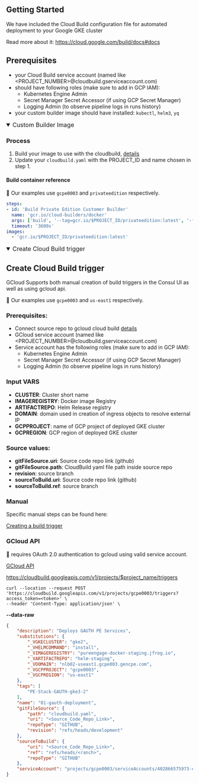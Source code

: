 
## Getting Started
We have included the Cloud Build configuration file for automated deployment to your Google GKE cluster

Read more about it: https://cloud.google.com/build/docs#docs

## Prerequisites

- your Cloud Build service account (named like <PROJECT_NUMBER>@cloudbuild.gserviceaccount.com)
- should have following roles (make sure to add in GCP IAM):
  - Kubernetes Engine Admin
  - Secret Manager Secret Accessor (if using GCP Secret Manager)
  - Logging Admin (to observe pipeline logs in runs history)
- your custom builder image should have installed: `kubectl`, `helm3`, `yq`


<details open>
  <summary style="font-size:16px">Custom Builder Image</summary>
  
### Process
1. Build your image to use with the cloudbuild, [details](https://cloud.google.com/build/docs/configuring-builds/create-basic-configuration)
2. Update your `cloudbuild.yaml` with the PROJECT_ID and name chosen in step 1.

#### Build container reference
📝 Our examples use `gcpe0003` and `privateedition` respectively. 

```yaml
steps:
- id: 'Build Private Edition Customer Builder'
  name: 'gcr.io/cloud-builders/docker'
  args: ['build', '--tag=gcr.io/$PROJECT_ID/privateedition:latest', '-f', './Dockerfile', '.']
  timeout: '3600s'
images:
  - 'gcr.io/$PROJECT_ID/privateedition:latest'
```
</details>

<details open>
  <summary style="font-size:16px">Create Cloud Build trigger</summary>

## Create Cloud Build trigger

GCloud Supports both manual creation of build triggers in the Consul UI as well as using gcloud api.

📝 Our examples use `gcpe0003` and `us-east1`  respectively. 

### Prerequisites:
- Connect source repo to gcloud cloud build [details](https://cloud.google.com/build/docs/automating-builds/create-manage-triggers#connect_repo)  
- GCloud service account (named like <PROJECT_NUMBER>@cloudbuild.gserviceaccount.com)
- Service account has the following roles (make sure to add in GCP IAM):
  - Kubernetes Engine Admin
  - Secret Manager Secret Accessor (if using GCP Secret Manager)
  - Logging Admin (to observe pipeline logs in runs history)

### Input VARS
- **CLUSTER**: Cluster short name
- **IMAGEREGISTRY**: Docker image Registry
- **ARTIFACTREPO**: Helm Release registry
- **DOMAIN**: domain used in creation of ingress objects to resolve external IP
- **GCPPROJECT**: name of GCP project of deployed GKE cluster
- **GCPREGION**: GCP region of deployed GKE cluster

### Source values: 

- **gitFileSource.uri**: Source code repo link (github)
- **gitFileSource.path**: CloudBuild yaml file path inside source repo
- **revision**: source branch
- **sourceToBuild.uri**: Source code repo link (github)
- **sourceToBuild.ref**: source branch

### Manual

Specific manual steps can be found here:

 [Creating a build trigger](https://cloud.google.com/build/docs/automating-builds/create-manage-triggers#build_trigger)

### GCloud API
📝 requires OAuth 2.0 authentication to gcloud using valid service account.

[GCloud API](https://cloud.google.com/build/docs/api/reference/rest/v1/projects.triggers)

https://cloudbuild.googleapis.com/v1/projects/$project_name/triggers

```http
curl --location --request POST 'https://cloudbuild.googleapis.com/v1/projects/gcpe0003/triggers?access_token=<token>' \
--header 'Content-Type: application/json' \
```
**--data-raw**
```json
{
    "description": "Deploys GAUTH PE Services",
    "substitutions": {
        "_VGKECLUSTER": "gke2",
        "_VHELMCOMMAND": "install",
        "_VIMAGEREGISTRY": "pureengage-docker-staging.jfrog.io",
        "_VARTIFACTREPO": "helm-staging",
        "_VDOMAIN": "nlb02-useast1.gcpe003.gencpe.com",
        "_VGCPPROJECT": "gcpe0003",
        "_VGCPREGION": "us-east1"
    },
    "tags": [
        "PE-Stack-GAUTH-gke3-2"
    ],
    "name": "01-gauth-deployment",
    "gitFileSource": {
        "path": "cloudbuild.yaml",
        "uri": "<Source_Code_Repo_Link>",
        "repoType": "GITHUB",
        "revision": "refs/heads/development"
    },
    "sourceToBuild": {
        "uri": "<Source_Code_Repo_Link>",
        "ref": "refs/heads/<ranch>",
        "repoType": "GITHUB"
    },
    "serviceAccount": "projects/gcpe0003/serviceAccounts/402866575973-compute@developer.gserviceaccount.com"
}
```
</details>
